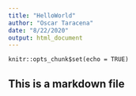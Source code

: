 ```yaml
---
title: "HelloWorld"
author: "Oscar Taracena"
date: "8/22/2020"
output: html_document
---
```


```{r setup, include=FALSE}
knitr::opts_chunk$set(echo = TRUE)
```

## This is a markdown file


